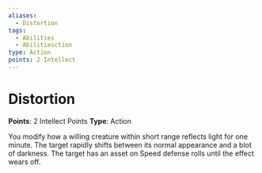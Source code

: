 ```yaml
---
aliases:
  - Distortion
tags:
  - Abilities
  - Abilitiesction
type: Action
points: 2 Intellect
---
```


# Distortion

**Points**: 2 Intellect Points
**Type**: Action

You modify how a willing creature within short range reflects light for one minute. The target rapidly shifts between its normal appearance and a blot of darkness. The target has an asset on Speed defense rolls until the effect wears off.
